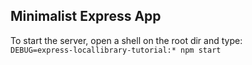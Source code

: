## Minimalist Express App

To start the server, open a shell on the root dir and type:    
`DEBUG=express-locallibrary-tutorial:* npm start `
